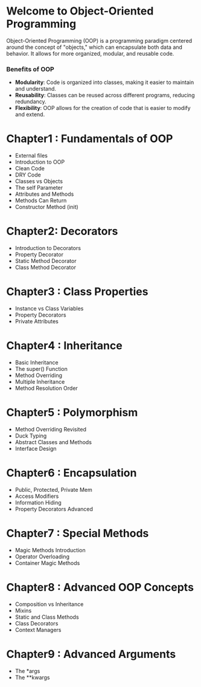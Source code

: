 # Welcome to Object-Oriented Programming

Object-Oriented Programming (OOP) is a programming paradigm centered around the concept of "objects," which can encapsulate both data and behavior. It allows for more organized, modular, and reusable code.

### Benefits of OOP

- **Modularity**: Code is organized into classes, making it easier to maintain and understand.
- **Reusability**: Classes can be reused across different programs, reducing redundancy.
- **Flexibility**: OOP allows for the creation of code that is easier to modify and extend.


# Chapter1 : Fundamentals of OOP
- External files
- Introduction to OOP
- Clean Code
- DRY Code
- Classes vs Objects
- The self Parameter
- Attributes and Methods
- Methods Can Return
- Constructor Method (init)

# Chapter2: Decorators
- Introduction to Decorators
- Property Decorator
- Static Method Decorator
- Class Method Decorator

# Chapter3 : Class Properties
- Instance vs Class Variables
- Property Decorators
- Private Attributes

# Chapter4 : Inheritance
- Basic Inheritance
- The super() Function
- Method Overriding
- Multiple Inheritance
- Method Resolution Order

# Chapter5 : Polymorphism
- Method Overriding Revisited
- Duck Typing
- Abstract Classes and Methods
- Interface Design

# Chapter6 : Encapsulation
- Public, Protected, Private Mem
- Access Modifiers
- Information Hiding
- Property Decorators Advanced

# Chapter7 : Special Methods
- Magic Methods Introduction
- Operator Overloading
- Container Magic Methods

# Chapter8 : Advanced OOP Concepts
- Composition vs Inheritance
- Mixins
- Static and Class Methods
- Class Decorators
- Context Managers

# Chapter9 : Advanced Arguments
- The *args
- The **kwargs

